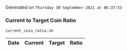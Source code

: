 Generated on `Thursday 30-September-2021 at 06:37:53`

### Current to Target Coin Ratio
`current_coin_ratio.sh`

Date|Current|Target|Ratio
---|---|---|---
